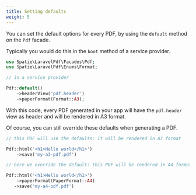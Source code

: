 ```yaml
---
title: Setting defaults
weight: 5
---
```


You can set the default options for every PDF, by using the `default` method on the `Pdf` facade.

Typically you would do this in the `boot` method of a service provider.

```php
use Spatie\LaravelPdf\Facades\Pdf;
use Spatie\LaravelPdf\Enums\Format;

// in a service provider

Pdf::default()
    ->headerView('pdf.header')
    ->paperFormat(Format::A3);
```

With this code, every PDF generated in your app will have the `pdf.header` view as header and will be rendered in A3 format.

Of course, you can still override these defaults when generating a PDF.

```php
// this PDF will use the defaults: it will be rendered in A3 format

Pdf::html('<h1>Hello world</h1>')
    ->save('my-a3-pdf.pdf')

// here we override the default: this PDF will be rendered in A4 format

Pdf::html('<h1>Hello world</h1>')
    ->paperFormat(PaperFormat::A4)
   ->save('my-a4-pdf.pdf')
```
